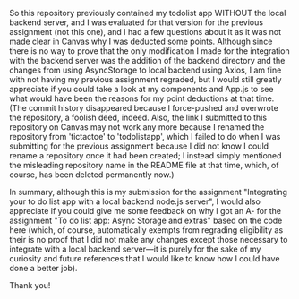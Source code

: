 So this repository previously contained my todolist app WITHOUT the local backend server, and I was evaluated for that version for the previous assignment (not this one), and I had a few questions about it as it was not made clear in Canvas why I was deducted some points. Although since there is no way to prove that the only modification I made for the integration with the backend server was the addition of the backend directory and the changes from using AsyncStorage to local backend using Axios, I am fine with not having my previous assignment regraded, but I would still greatly appreciate if you could take a look at my components and App.js to see what would have been the reasons for my point deductions at that time. (The commit history disappeared because I force-pushed and overwrote the repository, a foolish deed, indeed. Also, the link I submitted to this repository on Canvas may not work any more because I renamed the repository from 'tictactoe' to 'todolistapp', which I failed to do when I was submitting for the previous assignment because I did not know I could rename a repository once it had been created; I instead simply mentioned the misleading repository name in the README file at that time, which, of course, has been deleted permanently now.)

In summary, although this is my submission for the assignment "Integrating your to do list app with a local backend node.js server", I would also appreciate if you could give me some feedback on why I got an A- for the assignment "To do list app: Async Storage and extras" based on the code here (which, of course, automatically exempts from regrading eligibility as their is no proof that I did not make any changes except those necessary to integrate with a local backend server—it is purely for the sake of my curiosity and future references that I would like to know how I could have done a better job).

Thank you!

